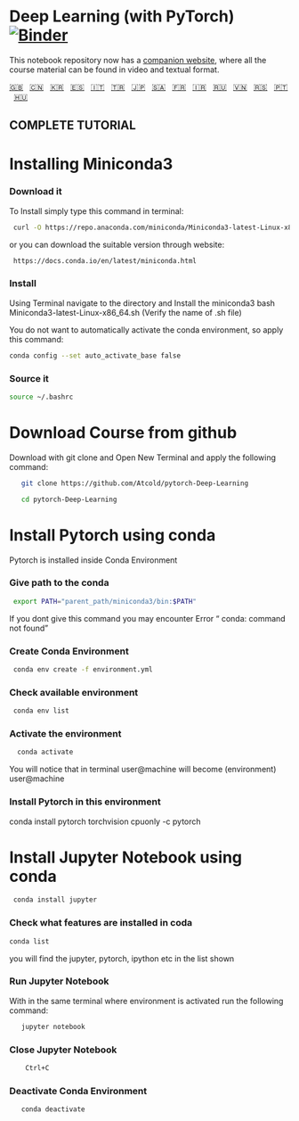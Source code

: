 # Deep Learning (with PyTorch) [![Binder](https://mybinder.org/badge_logo.svg)](https://mybinder.org/v2/gh/Atcold/pytorch-Deep-Learning/master)

This notebook repository now has a [companion website](https://atcold.github.io/pytorch-Deep-Learning/), where all the course material can be found in video and textual format.

<!-- English - Mandarin - Korean - Spanish - Italian - Turkish - Japanese - Arabic - French - Farsi - Russian - Vietnamese - Serbian - Portuguese -->
[🇬🇧](https://github.com/Atcold/pytorch-Deep-Learning/blob/master/README.md) &nbsp; [🇨🇳](https://github.com/Atcold/pytorch-Deep-Learning/blob/master/docs/zh/README-ZH.md) &nbsp; [🇰🇷](https://github.com/Atcold/pytorch-Deep-Learning/blob/master/docs/ko/README-KO.md) &nbsp; [🇪🇸](https://github.com/Atcold/pytorch-Deep-Learning/blob/master/docs/es/README-ES.md) &nbsp; [🇮🇹](https://github.com/Atcold/pytorch-Deep-Learning/blob/master/docs/it/README-IT.md) &nbsp; [🇹🇷](https://github.com/Atcold/pytorch-Deep-Learning/blob/master/docs/tr/README-TR.md) &nbsp; [🇯🇵](https://github.com/Atcold/pytorch-Deep-Learning/blob/master/docs/ja/README-JA.md) &nbsp; [🇸🇦](https://github.com/Atcold/pytorch-Deep-Learning/blob/master/docs/ar/README-AR.md) &nbsp; [🇫🇷](https://github.com/Atcold/pytorch-Deep-Learning/blob/master/docs/fr/README-FR.md) &nbsp; [🇮🇷](https://github.com/Atcold/pytorch-Deep-Learning/blob/master/docs/fa/README-FA.md) &nbsp; [🇷🇺](https://github.com/Atcold/pytorch-Deep-Learning/blob/master/docs/ru/README-RU.md) &nbsp; [🇻🇳](https://github.com/Atcold/pytorch-Deep-Learning/blob/master/docs/vi/README-VI.md) &nbsp; [🇷🇸](https://github.com/Atcold/pytorch-Deep-Learning/blob/master/docs/sr/README-SR.md) &nbsp; [🇵🇹](https://github.com/Atcold/pytorch-Deep-Learning/blob/master/docs/pt/README-PT.md) &nbsp; [🇭🇺](https://github.com/Atcold/pytorch-Deep-Learning/blob/master/docs/hu/README-HU.md)



## COMPLETE TUTORIAL

# Installing Miniconda3

### Download it

To Install simply type this command in terminal:

```bash
 curl -O https://repo.anaconda.com/miniconda/Miniconda3-latest-Linux-x86_64.sh
```

   
or you can download the suitable version through website:


```bash
 https://docs.conda.io/en/latest/miniconda.html
```
   

### Install

Using Terminal navigate to the directory and Install the miniconda3 bash Miniconda3-latest-Linux-x86_64.sh (Verify the name of .sh file)

You do not want to automatically activate the conda environment, so apply this command:

```bash
conda config --set auto_activate_base false
```

   

### Source it

```bash
source ~/.bashrc
```
   

# Download Course from github

Download with git clone and Open New Terminal and apply the following command:

```bash
   git clone https://github.com/Atcold/pytorch-Deep-Learning

   cd pytorch-Deep-Learning
```



# Install Pytorch using conda

Pytorch is installed inside Conda Environment 


### Give path to the conda

 
```bash
 export PATH="parent_path/miniconda3/bin:$PATH"

```

If you dont give this command you may encounter Error “ conda: command not found”

### Create Conda Environment
 
```bash
 conda env create -f environment.yml

```

   
### Check available environment

```bash
 conda env list
```

   
### Activate the environment

```bash
  conda activate
```
  

You will notice that in terminal user@machine will become (environment)
user@machine

### Install Pytorch in this environment

   conda install pytorch torchvision cpuonly -c pytorch

# Install Jupyter Notebook using conda

```bash
 conda install jupyter
```
  

### Check what features are installed in coda

```bash
conda list
```
   
you will find the jupyter, pytorch, ipython  etc in the list shown

### Run Jupyter Notebook

With in the same terminal where environment is activated run the following command:

```bash
   jupyter notebook

```

### Close Jupyter Notebook

```bash
    Ctrl+C
```
  

### Deactivate Conda Environment


```bash
   conda deactivate 
```








